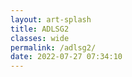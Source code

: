 ```yaml
---
layout: art-splash
title: ADLSG2
classes: wide
permalink: /adlsg2/
date: 2022-07-27 07:34:10
---
```

